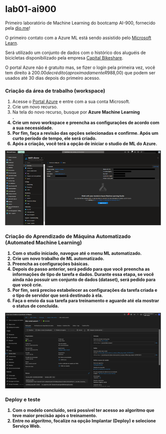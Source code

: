 # lab01-ai900
 Primeiro laboratório de Machine Learning do bootcamp AI-900, fornecido pela [dio.me](https://web.dio.me/)!

O primeiro contato com a Azure ML está sendo assistido pelo [Microsoft Learn](https://microsoftlearning.github.io/mslearn-ai-fundamentals/Instructions/Labs/01-machine-learning.html).

Será utilizado um conjunto de dados com o histórico dos aluguéis de bicicletas disponibilizado pela empresa [Capital Bikeshare](https://capitalbikeshare.com/).

O portal Azure não é gratuito mas, se fizer o login pela primeira vez, você tem direito à $200.00 de crédito (aproximadamente R$988,00) que podem ser usados até 30 dias depois do primeiro acesso.

### Criação da área de trabalho (workspace)
1. Acesse o [Portal Azure](https://portal.azure.com) e entre com a sua conta Microsoft.
2. Crie um novo recurso.
3. Na tela do novo recurso, busque por <b>Azure Machine Learning</br>.
4. Crie um novo workspace e preencha as configurações de acordo com a sua necessidade.
5. Por fim, faça a revisão das opções selecionadas e confirme. Após um curto período de tempo, ele será criado.
6. Após a criação, você terá a opção de iniciar o studio de ML do Azure.

![Visão geral do Workspace](assets/images/workspace-visao-geral.png)

### Criação do Aprendizado de Máquina Automatizado (Automated Machine Learning)
1. Com o studio iniciado, navegue até o menu ML automatizado.
2. Crie um novo trabalho de ML automatizado.
3. Preencha as configurações básicas.
4. Depois do passo anterior, será pedido para que você preencha as informações de tipo de tarefa e dados. Durante essa etapa, se você ainda não possuir um conjunto de dados (dataset), será pedido para que você crie.
5. Por fim, será preciso estabelecer as configurações da tarefa criada e o tipo de servidor que será destinado à ela.
6. Faça o envio da sua tarefa para treinamento e aguarde até ela mostrar o status de concluída.

![Visão geral do ML automatizado](assets/images/visao-geral.png)

### Deploy e teste
1. Com o modelo concluído, será possível ter acesso ao algoritmo que teve maior precisão após o treinamento.
2. Entre no algoritmo, focalize na opção Implantar (Deploy) e selecione Serviço Web.

